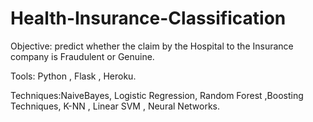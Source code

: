 # Health-Insurance-Classification

Objective: predict whether the claim by the Hospital to the Insurance company is Fraudulent or Genuine.

Tools: Python , Flask , Heroku. 

Techniques:NaiveBayes, Logistic Regression, Random Forest ,Boosting Techniques, K-NN , Linear SVM , Neural Networks.
